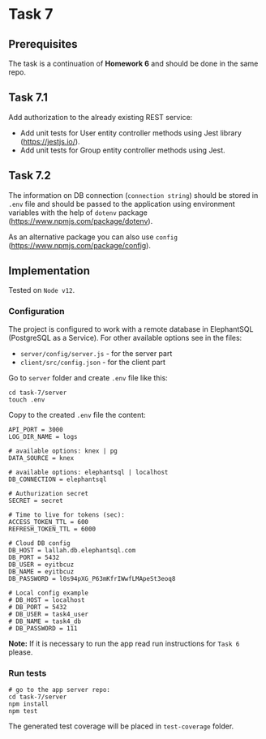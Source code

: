 # Task 7

## Prerequisites

The task is a continuation of **Homework 6** and should be done in the same repo.

## Task 7.1

Add authorization to the already existing REST service:
- Add unit tests for User entity controller methods using Jest library (https://jestjs.io/).
- Add unit tests for Group entity controller methods using Jest.

## Task 7.2

The information on DB connection (`connection string`) should be stored in `.env` file and should be passed 
to the application using environment variables with the help of `dotenv` package (https://www.npmjs.com/package/dotenv).

As an alternative package you can also use `config` (https://www.npmjs.com/package/config).

## Implementation

Tested on `Node v12`.

### Configuration

The project is configured to work with a remote database in ElephantSQL (PostgreSQL as a Service).
For other available options see in the files:
- `server/config/server.js` - for the server part
- `client/src/config.json` - for the client part

Go to `server` folder and create `.env` file like this:
```
cd task-7/server
touch .env
```

Copy to the created `.env` file the content:
```
API_PORT = 3000
LOG_DIR_NAME = logs

# available options: knex | pg
DATA_SOURCE = knex

# available options: elephantsql | localhost
DB_CONNECTION = elephantsql

# Authurization secret
SECRET = secret

# Time to live for tokens (sec):
ACCESS_TOKEN_TTL = 600
REFRESH_TOKEN_TTL = 6000

# Cloud DB config
DB_HOST = lallah.db.elephantsql.com
DB_PORT = 5432
DB_USER = eyitbcuz
DB_NAME = eyitbcuz
DB_PASSWORD = l0s94pXG_P63mKfrIWwfLMApeSt3eoq8

# Local config example
# DB_HOST = localhost
# DB_PORT = 5432
# DB_USER = task4_user
# DB_NAME = task4_db
# DB_PASSWORD = 111
```

**Note:** If it is necessary to run the app read run instructions for `Task 6` please. 


### Run tests
```
# go to the app server repo:
cd task-7/server
npm install
npm test
```

The generated test coverage will be placed in `test-coverage` folder.
